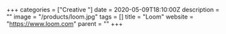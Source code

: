 +++
categories = ["Creative "]
date = 2020-05-09T18:10:00Z
description = ""
image = "/products/loom.jpg"
tags = []
title = "Loom"
website = "https://www.loom.com"
parent = ""
+++
